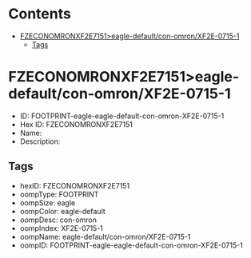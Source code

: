 



Contents
========

* [FZECONOMRONXF2E7151>eagle-default/con-omron/XF2E-0715-1](#fzeconomronxf2e7151eagle-defaultcon-omronxf2e-0715-1)
	* [Tags](#tags)

# FZECONOMRONXF2E7151>eagle-default/con-omron/XF2E-0715-1

- ID: FOOTPRINT-eagle-eagle-default-con-omron-XF2E-0715-1
- Hex ID: FZECONOMRONXF2E7151
- Name: 
- Description: 

## Tags

- hexID: FZECONOMRONXF2E7151
- oompType: FOOTPRINT
- oompSize: eagle
- oompColor: eagle-default
- oompDesc: con-omron
- oompIndex: XF2E-0715-1
- oompName: eagle-default/con-omron/XF2E-0715-1
- oompID: FOOTPRINT-eagle-eagle-default-con-omron-XF2E-0715-1

